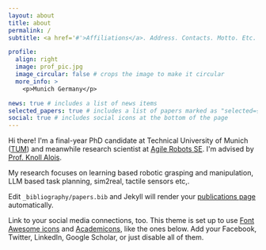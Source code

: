 ```yaml
---
layout: about
title: about
permalink: /
subtitle: <a href='#'>Affiliations</a>. Address. Contacts. Motto. Etc.

profile:
  align: right
  image: prof_pic.jpg
  image_circular: false # crops the image to make it circular
  more_info: >
    <p>Munich Germany</p>

news: true # includes a list of news items
selected_papers: true # includes a list of papers marked as "selected={true}"
social: true # includes social icons at the bottom of the page
---
```

Hi there! I'm a final-year PhD candidate at Technical University of Munich ([TUM](https://www.tum.de/en)) and meanwhile research scientist at [Agile Robots SE](https://www.agile-robots.com/en/). I'm advised by [Prof. Knoll Alois](https://www.ce.cit.tum.de/air/people/prof-dr-ing-habil-alois-knoll).

My research focuses on learning based robotic grasping and manipulation, LLM based task planning, sim2real, tactile sensors etc,.

Edit `_bibliography/papers.bib` and Jekyll will render your [publications page](/al-folio/publications/) automatically.

Link to your social media connections, too. This theme is set up to use [Font Awesome icons](https://fontawesome.com/) and [Academicons](https://jpswalsh.github.io/academicons/), like the ones below. Add your Facebook, Twitter, LinkedIn, Google Scholar, or just disable all of them.
